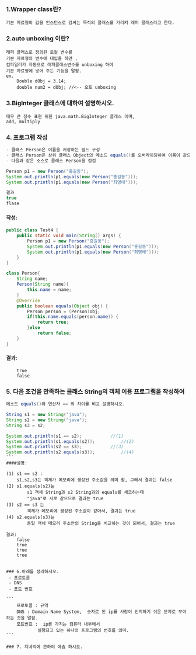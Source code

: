 ### 1.Wrapper class란?
	기본 자료형의 값을 인스턴스로 감싸는 목적의 클래스를 가리켜 래퍼 클래스라고 한다.
	
### 2.auto unboxing 이란?
	래퍼 클래스로 정의된 로컬 변수를 
	기본 자료형의 변수에 대입을 하면 , 
	컴파일러가 자동으로 래퍼클래스변수를 unboxing 하여
	기본 자료형에 넣어 주는 기능을 말함.
	ex.
		Double dObj = 3.14;
		double num2 = dObj;	//<-- 오토 unboxing
		
### 3.BigInteger 클래스에 대하여 설명하시오. 
	매우 큰 정수 표현 위한 java.math.BigInteger 클래스 이며,
	add, multiply 
### 4. 프로그램 작성
```java
- 클래스 Person은 이름을 저장하는 필드 구성
- 클래스 Person은 상위 클래스 Object의 메소드 equals()를 오버라이딩하여 이름이 같으면 true를 반환하는 메소드 구현
- 다음과 같은 소스로 클래스 Person을 점검

Person p1 = new Person("홍길동");
System.out.println(p1.equals(new Person("홍길동")));
System.out.println(p1.equals(new Person("최명태")));

결과 
true
flase
```
#### 작성:
```java
public class Test4 {
	public static void main(String[] args) {
		Person p1 = new Person("홍길동");
		System.out.println(p1.equals(new Person("홍길동")));
		System.out.println(p1.equals(new Person("최명태")));
	}
}

class Person{
	String name;
	Person(String name){
		this.name = name;
	}
	@Override
	public boolean equals(Object obj) {
		Person person = (Person)obj;
		if(this.name.equals(person.name)) {
			return true;	
		}else
			return false;
	}
}
```
#### 결과:
```
	true
	false

```


### 5. 다음 조건을 만족하는 클래스 String의 객체 이용 프로그램을 작성하여 
~~~java
메소드 equals()와 연산자 == 의 차이를 비교 설명하시오.

String s1 = new String("java");
String s2 = new String("java");
String s3 = s2;

System.out.println(s1 == s2);			//(1)
System.out.println(s1.equals(s2));			//(2)
System.out.println(s2 == s3);			//(3)
System.out.println(s2.equals(s3));			//(4)
```
####설명:
~~~
	(1) s1 == s2 : 
		s1,s2,s3는 객체가 메모리에 생성된 주소값을 의미 함, 그래서 결과는 false
	(2) s1.equals(s2)는 
			s1 객체 String과 s2 String과의 equals를 체크하는데
			"java"로 서로 같으므로 결과는 true
	(3) s2 == s3 는
			객체가 메모리에 생성된 주소값이 같아서, 결과는 true
	(4) s2.equals(s3)는 
			동일 객체 메모리 주소안의 String을 비교하는 것이 되어서, 결과는 true
	
	결과: 
		false
		true
		true
		true
~~~

### 6.아래를 정리하시오.
 - 프로토콜
 - DNS
 - 포트 번호

```
	프로토콜 : 규약
	DNS : Domain Name System,  숫자로 된 ip를 사람이 인지하기 쉬운 문자로 부여하는 것을 말함.
	포트번호 :  ip를 가지는 컴퓨터 내부에서
			실행되고 있는 하나의 프로그램의 번호를 의미.
``` 

### 7. 지네릭에 관하여 예습 하시오.
